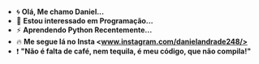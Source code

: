 - :cyclone: **Olá, Me chamo Daniel...**
- 👀 __Estou interessado em Programação...__
- :zap: **Aprendendo Python Recentemente...**
- :fire: __Me segue lá no Insta <www.instagram.com/danielandrade248/>__
- :exclamation: **"Não é falta de café, nem tequila, é meu código, que não compila!"**

<!---
Daniel1702/Daniel1702 is a ✨ special ✨ repository because its `README.md` (this file) appears on your GitHub profile.
You can click the Preview link to take a look at your changes.
--->
